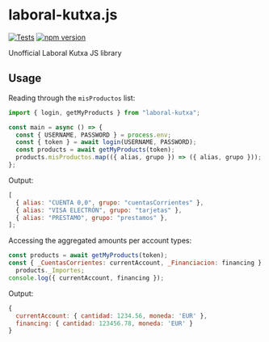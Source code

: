 # laboral-kutxa.js

[![Tests](https://github.com/AndreMiras/laboral-kutxa.js/workflows/Tests/badge.svg)](https://github.com/AndreMiras/laboral-kutxa.js/actions/workflows/tests.yml)
[![npm version](https://badge.fury.io/js/laboral-kutxa.svg)](https://badge.fury.io/js/laboral-kutxa)

Unofficial Laboral Kutxa JS library

## Usage

Reading through the `misProductos` list:

```js
import { login, getMyProducts } from "laboral-kutxa";

const main = async () => {
  const { USERNAME, PASSWORD } = process.env;
  const { token } = await login(USERNAME, PASSWORD);
  const products = await getMyProducts(token);
  products.misProductos.map(({ alias, grupo }) => ({ alias, grupo }));
};
```

Output:

```js
[
  { alias: "CUENTA 0,0", grupo: "cuentasCorrientes" },
  { alias: "VISA ELECTRÓN", grupo: "tarjetas" },
  { alias: "PRESTAMO", grupo: "prestamos" },
];
```

Accessing the aggregated amounts per account types:

```js
const products = await getMyProducts(token);
const { _CuentasCorrientes: currentAccount, _Financiacion: financing } =
  products._Importes;
console.log({ currentAccount, financing });
```

Output:

```js
{
  currentAccount: { cantidad: 1234.56, moneda: 'EUR' },
  financing: { cantidad: 123456.78, moneda: 'EUR' }
}
```
